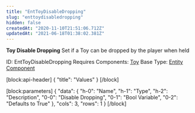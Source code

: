 ```yaml
---
title: "EntToyDisableDropping"
slug: "enttoydisabledropping"
hidden: false
createdAt: "2020-11-10T21:51:06.712Z"
updatedAt: "2021-06-18T01:38:02.381Z"
---
```

**Toy Disable Dropping**
Set if a Toy can be dropped by the player when held

ID: EntToyDisableDropping
Requires Components: [Toy](doc:enttoy)
Base Type: [Entity Component](doc:componententity)

[block:api-header]
{
  "title": "Values"
}
[/block]

[block:parameters]
{
  "data": {
    "h-0": "Name",
    "h-1": "Type",
    "h-2": "Description",
    "0-0": "Disable Dropping",
    "0-1": "Bool Variable",
    "0-2": "Defaults to True"
  },
  "cols": 3,
  "rows": 1
}
[/block]